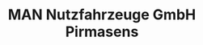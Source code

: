 ---
title: "MAN Nutzfahrzeuge GmbH Pirmasens"
url: /pirmasens/man-nutzfahrzeuge-gmbh-pirmasens/
shop: Autowerkstatt
---